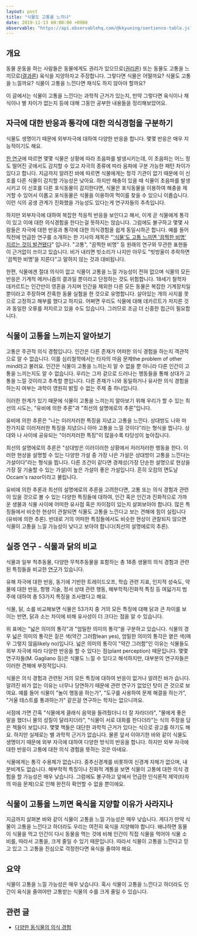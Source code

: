 ```yaml
---
layout: post
title: "식물도 고통을 느끼나"
date: 2019-11-13 00:00:00 +0900
observable: "https://api.observablehq.com/@kkyueing/sentience-table.js?v=3"
---
```

## 개요

동물 운동을 하는 사람들은 동물에게도 권리가
있으므로([권리론](/2019/08/01/animal-rights-human-wrongs.html)) 또는
동물도 고통을 느끼므로([결과론](/2019/07/28/animal-liberation.html))
육식을 지양하자고 주장합니다. 그렇다면 식물은 어떨까요? 식물도 고통을 느낄까요?
식물이 고통을 느낀다면 채식도 하지 않아야 할까요?

이 글에서는 식물이 고통을 느낀다는 과학적 근거가 있는지, 만약 그렇다면 육식이나
채식이나 별 차이가 없는지 등에 대해 그동안 공부한 내용들을 정리해보았어요.

## 자극에 대한 반응과 통각에 대한 의식경험을 구분하기

식물도 생명이기 때문에 외부자극에 대하여 다양한 반응을 합니다. 몇몇 반응은
매우 지능적이기도 해요.

[한 연구](https://www.biorxiv.org/content/10.1101/507590v4.full)에 따르면 몇몇
식물은 상황에 따라 초음파를 발생시키는데, 이 초음파는 어느 정도 떨어진 곳에서도
감지할 수 있고 자극의 종류에 따라 음파에 구분 가능한 패턴 차이가 있다고 합니다.
지금까지 알려진 바에 따르면 식물에게는 청각 기관이 없기 때문에 이 신호를 다른
식물이 감지할 가능성은 낮아요. 하지만 해충이 있을 때 식물이 초음파를 발생시키고
이 신호를 다른 포식동물이 감지한다면, 식물은 포식동물을 이용하여 해충을 제거할
수 있어서 이롭고 포식동물은 식물을 이용하여 먹이를 찾을 수 있으니 이롭습니다.
이런 식의 공생 관계가 진화했을 가능성도 있다는게 연구자들의 추측입니다.

하지만 외부자극에 대하여 복잡한 적응적 반응을 보인다고 해서, 이게 곧 식물에게
통각이 있고 이에 대한 의식경험을 한다는걸 뜻하지는 않습니다. 그럼에도 불구하고
몇몇 사람들은 자극에 대한 반응과 통각에 대한 의식경험을 쉽게 동일시하곤 합니다.
예를 들어 직전에 언급한 연구를 소개하는 한 기사의 제목은 "['식물'도 고통 느끼면
'끔찍한 비명' 지르는 것이 발견됐다](https://www.dispatch.co.kr/2055279)"
입니다. "고통", "끔찍한 비명" 등 원래의 연구와 무관한 표현들이 근거없이 쓰이고
있습니다. 비가 내리면 빗소리가 나지만 아무도 "빗방울이 추락하면 '끔찍한 비명'을
지른다"고 말하지 않는 것과 대비됩니다.

한편, 식물에겐 절대 의식이 없고 식물이 고통을 느낄 가능성이 전혀 없으며 식물의
모든 반응은 기계적 메커니즘의 결과일 뿐이라고 단정하는 것도 위험합니다. 18세기
철학자 데카르트는 인간만이 영혼을 가지며 인간을 제외한 다른 모든 동물은 복잡한
기계장치일 뿐이라고 주장하며 잔혹한 동물 실험을 한 것으로 유명합니다. 살아있는
개의 사지를 못으로 고정하고 해부를 했다고 하지요. 어쩌면 우리도 식물에 대해
데카르트가 저지른 것과 동일한 오류를 저지르고 있을 수도 있습니다. 그러므로 조금
더 신중한 접근이 필요합니다.

## 식물이 고통을 느끼는지 알아보기

고통은 주관적 의식 경험입니다. 인간은 다른 존재가 어떠한 의식 경험을 하는지
객관적으로 알 수 없습니다. 이를 심리철학에서는 타자의 마음 문제the problem of
other mind라고 불러요. 인간은 식물이 고통을 느끼는지 알 수 없을 뿐 아니라
다른 인간이 고통을 느끼는지도 알 수 없습니다. 우리는 그저 겉으로 드러나는
행동들을 통해 상대가 고통을 느낄 것이라고 추측할 뿐입니다. 다른 존재가 나와
동일하거나 유사한 의식 경험을 하는지 여부는 과학이 영원히 밝힐 수 없는 주제 중
하나입니다.

이러한 한계가 있기 때문에 식물이 고통을 느끼는지 알아보기 위해 우리가 할 수
있는 최선의 시도는, "유비에 의한 추론"과 "최선의 설명에로의 추론"입니다.

유비에 의한 추론은 "나는 이러저러한 특징을 지녔고 고통을 느낀다. 상대방도 나와
마찬가지로 이러저러한 특징을 지녔으니 아마 고통을 느낄 것이다"라는 형식을
띕니다. 상대와 나 사이에 공유되는 "이러저러한 특징"이 많을수록 타당성이
높아집니다.

최선의 설명에로의 추론은 "상대방은 이러이러한 상황에서 저러저러한 행동을 한다.
이러한 현상을 설명할 수 있는 다양한 가설 중 가장 나은 가설은 상대방이 고통을
느낀다는 가설이다"라는 형식을 띕니다. 다른 조건이 같다면 경제성(가장 단순한
설명으로 현상을 가장 잘 기술할 수 있는 가설)이 높은 가설이 좋은 가설입니다.
흔히 오캄의 면도날Occam's razor이라고 불립니다.

유비에 의한 추론과 최선의 설명에로의 추론을 고려한다면, 고통 또는 의식 경험과
관련이 있을 것으로 볼 수 있는 다양한 특징들에 대하여, 인간 혹은 인간과
진화적으로 가까운 생물과 식물 사이에 어떠한 유사점 혹은 차이점이 있는지
살펴보아야 합니다. 많은 특징들에서 비슷한 현상이 관찰되면 식물도 고통을
느낀다고 보는 견해에 힘이 실립니다(유비에 의한 추론). 반대로 거의 어떠한
특징들에서도 비슷한 현상이 관찰되지 않으면 식물이 고통을 느낄 가능성이 낮다고
보아야 합니다(최선의 설명에로의 추론).

## 실증 연구 - 식물과 닭의 비교

식물과 일부 척추동물, 다양한 무척추동물을 포함하는 총 18종 생물의 의식 경험과
관련된 특징들을 비교한 [연구](/2019/10/22/sentience-table.html)가
있습니다.

유해 자극에 대한 반응, 동기에 기반한 트레이드오프, 학습 관련 지표, 인지적
성숙도, 약물에 대한 반응, 항행 기술, 정서 상태 관련 행동, 해부학적/진화적 특징
등 여덟가지 범주에 대하여 총 53가지 특징을 조사했다고 해요.

식물, 닭, 소를 비교해보면 식물은 53가지 중 거의 모든 특징에 대해 닭과 큰 차이를
보이는 반면, 닭과 소는 차이에 비해 유사성이 더 크다는 점을 알 수 있습니다.

<div id="ob-plant" class="ob-block"></div>

위 표에는 "넓은 의미의 통각"과 "엄밀한 의미의 통각"을 구분하고 있습니다. 식물의
경우 넓은 의미의 통각은 짙은 색(약간 그러함lean yes), 엄밀한 의미의 통각은 옅은
색(매우 그렇지 않음likely no)입니다. 넓은 의미의 통각이 "약간 그러함"인 이유는
식물들도 외부 자극에 따라 다양한 반응을 할 수 있다는 점(plant perception)
때문입니다. 몇몇 연구자들(M. Gagliano 등)은 식물도 느낄 수 있다고 해석하지만,
대부분의 연구자들은 이러한 견해에 부정적입니다.

식물은 의식 경험과 관련된 거의 모든 특징에 대하여 반응이 없거나 알려진 바가
습니다. 알려진 바가 없는 이유는 너무나 당연하기 때문에 관련 연구가 없었던 탓이
큰 것으로 보여요. 예를 들어 식물이 "놀이 행동을 하는가", "도구를 사용하여 문제
해결을 하는가", "거울 테스트를 통과하는가" 같은걸 연구하는 학자는 없으니까요.

서점에 가면 간혹 "식물에게 클래식 음악을 들려줬더니 더 잘 자라더라", "물에게
좋은 말을 했더니 물의 성질이 달라지더라", "식물이 서로 대화를 한다더라"는 식의
주장을 담은 책들이 보입니다. 몇몇 책들은 대단한 과학적 근거가 있다는 식으로
광고를 하기도 해요. 하지만 실제로는 별 과학적 근거가 없습니다. 물론 앞서
이야기한 바와 같이 식물도 생명이기 때문에 외부 자극에 대하여 다양한 방식의
반응을 합니다. 하지만 외부 자극에 대한 반응이 고통에 대한 의식 경험을 뜻하는
것은 아녜요.

식물에게는 통각 수용체가 없습니다. 중추신경계를 비롯하여 신경계 자체가 없으며,
내분비계도 없습니다. 해부학적 특징이나 진화적 계통을 보면 식물이 고통에 대한
의식 경험을 할 가능성은 매우 낮습니다. 그럼에도 불구하고 앞에서 언급한 인식론적
제약(타자의 마음 문제)으로 인해 완전히 확언할 수 없을 뿐이에요.

## 식물이 고통을 느끼면 육식을 지양할 이유가 사라지나

지금까지 살펴본 바와 같이 식물이 고통을 느낄 가능성은 매우 낮습니다. 게다가
만약 식물이 고통을 느낀다고 하더라도 우리는 여전히 육식을 지양해야 합니다.
왜냐하면 동물이 식물을 먹고 인간이 다시 동물을 먹는 것에 비해 인간이 직접 식물을
먹어야 식물 소비를, 따라서 고통을, 크게 줄일 수 있기 때문입니다. 따라서 식물이
고통을 느낀다고 믿고 있고 그 고통을 진심으로 걱정한다면 육식을 줄여야 해요.

## 요약

식물이 고통을 느낄 가능성은 매우 낮습니다. 혹시 식물이 고통을 느낀다고 하더라도
인간이 육식을 줄여야만 고통받는 식물의 수를 크게 줄일 수 있습니다.

## 관련 글

* [다양한 동식물의 의식 경험](/2019/10/22/sentience-table.html)

